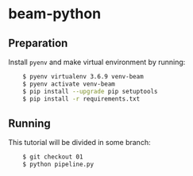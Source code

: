 # beam-python

## Preparation

Install `pyenv` and make virtual environment by running:
```bash
    $ pyenv virtualenv 3.6.9 venv-beam
    $ pyenv activate venv-beam
    $ pip install --upgrade pip setuptools
    $ pip install -r requirements.txt
```

## Running

This tutorial will be divided in some branch:

```bash
    $ git checkout 01
    $ python pipeline.py
```
